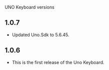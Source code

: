 UNO Keyboard versions

## 1.0.7

- Updated Uno.Sdk to 5.6.45.

## 1.0.6

- This is the first release of the Uno Keyboard.